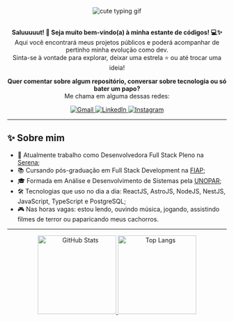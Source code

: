 <div align="center">
  <img src="https://media.tenor.com/mhLPO2VldCkAAAAM/0001.gif" alt="cute typing gif">
</div>

<br />

<p align="center">
  <strong>Saluuuuut! 👋 Seja muito bem-vindo(a) à minha estante de códigos! 💻✨</strong><br/>
  Aqui você encontrará meus projetos públicos e poderá acompanhar de pertinho minha evolução como dev. <br />
  Sinta-se à vontade para explorar, deixar uma estrela ⭐ ou até trocar uma ideia!
</p>

<p align="center">
  <strong>Quer comentar sobre algum repositório, conversar sobre tecnologia ou só bater um papo?</strong><br/>
  Me chama em alguma dessas redes:
</p>

<div align="center"> 
  <a href="mailto:jessica.marques.dev@gmail.com" target="_blank">
    <img src="https://img.shields.io/badge/-Gmail-%23333?style=for-the-badge&logo=gmail&logoColor=red" alt="Gmail">
  </a>
  <a href="https://www.linkedin.com/in/jessica-maria-marques/" target="_blank">
    <img src="https://img.shields.io/badge/-LinkedIn-%230077B5?style=for-the-badge&logo=linkedin&logoColor=white" alt="LinkedIn">
  </a> 
  <a href="https://www.instagram.com/jessicamarques.css/" target="_blank">
    <img src="https://img.shields.io/badge/Instagram-%23E4405F.svg?&style=for-the-badge&logo=instagram&logoColor=white" alt="Instagram">
  </a> 
</div>

---

## ✨ Sobre mim

- 💼 Atualmente trabalho como Desenvolvedora Full Stack Pleno na <a href="https://srna.co/" target="_blank">Serena</a>;
- 📚 Cursando pós-graduação em Full Stack Development na <a href="https://www.fiap.com.br/" target="_blank">FIAP</a>;
- 🎓 Formada em Análise e Desenvolvimento de Sistemas pela <a href="https://www.unopar.com.br/" target="_blank">UNOPAR</a>;
- 🛠️ Tecnologias que uso no dia a dia: ReactJS, AstroJS, NodeJS, NestJS, JavaScript, TypeScript e PostgreSQL;
- 🎮 Nas horas vagas: estou lendo, ouvindo música, jogando, assistindo filmes de terror ou paparicando meus cachorros.

---

<div align="center">
  <a href="https://github.com/jessicaMarquess">
    <img height="180em" src="https://github-readme-stats.vercel.app/api?username=jessicaMarquess&show_icons=true&theme=synthwave&include_all_commits=true&count_private=true" alt="GitHub Stats"/>
    <img height="180em" src="https://github-readme-stats.vercel.app/api/top-langs/?username=jessicaMarquess&layout=compact&langs_count=7&theme=synthwave" alt="Top Langs"/>
  </a>
</div>
